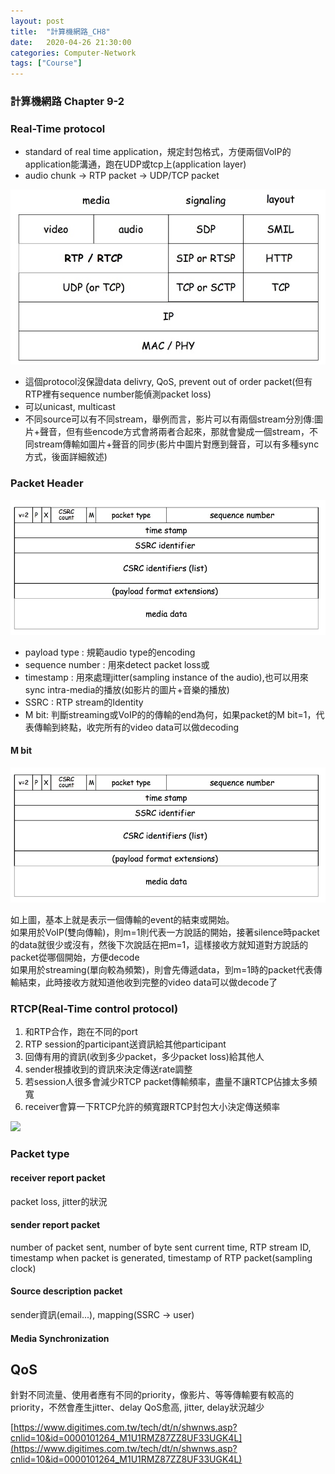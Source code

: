 ```yaml
---
layout: post
title:  "計算機網路_CH8"
date:   2020-04-26 21:30:00
categories: Computer-Network
tags: ["Course"]
---
```


### 計算機網路 Chapter 9-2

### Real-Time protocol

- standard of real time application，規定封包格式，方便兩個VoIP的application能溝通，跑在UDP或tcp上(application layer)
- audio chunk -> RTP packet -> UDP/TCP packet

![](/assets/images/notes/cn/8-1.jpg)

- 這個protocol沒保證data delivry, QoS, prevent out of order packet(但有RTP裡有sequence number能偵測packet loss)
- 可以unicast, multicast
- 不同source可以有不同stream，舉例而言，影片可以有兩個stream分別傳:圖片+聲音，但有些encode方式會將兩者合起來，那就會變成一個stream，不同stream傳輸如圖片+聲音的同步(影片中圖片對應到聲音，可以有多種sync方式，後面詳細敘述)



### Packet Header

![](/assets/images/notes/cn/8-2.jpg)

- payload type : 規範audio type的encoding
- sequence number : 用來detect packet loss或
- timestamp : 用來處理jitter(sampling instance of the audio),也可以用來sync intra-media的播放(如影片的圖片+音樂的播放)
- SSRC : RTP stream的Identity
- M bit: 判斷streaming或VoIP的的傳輸的end為何，如果packet的M bit=1，代表傳輸到終點，收完所有的video data可以做decoding


#### M bit

![](/assets/images/notes/cn/8-2.jpg)

如上圖，基本上就是表示一個傳輸的event的結束或開始。<br />
如果用於VoIP(雙向傳輸)，則m=1則代表一方說話的開始，接著silence時packet的data就很少或沒有，然後下次說話在把m=1，這樣接收方就知道對方說話的packet從哪個開始，方便decode<br />
如果用於streaming(單向較為頻繁)，則會先傳遞data，到m=1時的packet代表傳輸結束，此時接收方就知道他收到完整的video data可以做decode了

### RTCP(Real-Time control protocol)

1. 和RTP合作，跑在不同的port
3. RTP session的participant送資訊給其他participant
4. 回傳有用的資訊(收到多少packet，多少packet loss)給其他人
5. sender根據收到的資訊來決定傳送rate調整
6. 若session人很多會減少RTCP packet傳輸頻率，盡量不讓RTCP佔據太多頻寬
7. receiver會算一下RTCP允許的頻寬跟RTCP封包大小決定傳送頻率

![](https://i.imgur.com/VZOphTv.png)


### Packet type

#### receiver report packet

packet loss, jitter的狀況

#### sender report packet

number of packet sent, number of byte sent
current time, RTP stream ID, timestamp when packet is generated, timestamp of RTP packet(sampling clock)

#### Source description packet

sender資訊(email...), mapping(SSRC -> user)

#### Media Synchronization

## QoS

針對不同流量、使用者應有不同的priority，像影片、等等傳輸要有較高的priority，不然會產生jitter、delay
QoS愈高, jitter, delay狀況越少

[https://www.digitimes.com.tw/tech/dt/n/shwnws.asp?cnlid=10&id=0000101264_M1U1RMZ87ZZ8UF33UGK4L](https://www.digitimes.com.tw/tech/dt/n/shwnws.asp?cnlid=10&id=0000101264_M1U1RMZ87ZZ8UF33UGK4L)